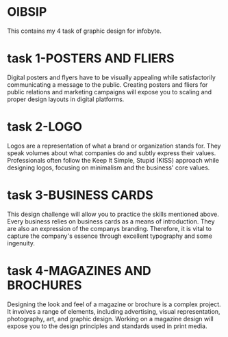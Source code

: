 # OIBSIP
This contains my 4 task of graphic design for infobyte.

# task 1-POSTERS AND FLIERS
Digital posters and flyers have to be visually appealing while satisfactorily communicating a message to the public.
Creating posters and fliers for public relations and marketing campaigns will expose you to scaling and proper design layouts in digital platforms.

# task 2-LOGO
Logos are a representation of what a brand or organization stands for. They speak volumes about what companies do and subtly express their values. Professionals often follow the Keep It Simple, Stupid (KISS) approach while designing logos, focusing on minimalism and the business' core values.

# task 3-BUSINESS CARDS
This design challenge will allow you to practice the skills mentioned above. Every business relies on business cards as a means of introduction. They are also an expression of the companys branding. Therefore, it is vital to capture the company's essence through excellent typography and some ingenuity.

# task 4-MAGAZINES AND BROCHURES
Designing the look and feel of a magazine or brochure is a complex project. It involves a range of elements, including advertising, visual representation, photography, art, and graphic design. Working on a magazine design will expose you to the design principles and standards used in print media.
